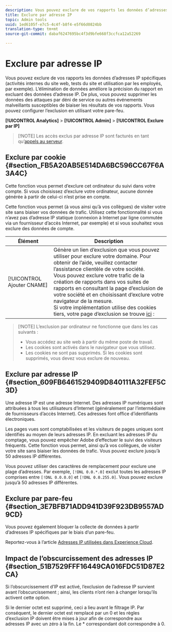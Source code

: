 ```yaml
---
description: Vous pouvez exclure de vos rapports les données d’adresses IP spécifiques (activités internes du site web, tests du site et utilisation par les employés, par exemple). L’élimination de données améliore la précision du rapport en excluant des données d’adresse IP. De plus, vous pouvez supprimer les données des attaques par déni de service ou autres événements malveillants susceptibles de biaiser les résultats de vos rapports. Vous pouvez configurer l’exclusion en utilisant votre pare-feu.
title: Exclure par adresse IP
topic: Admin tools
uuid: 1ed6105f-e7c5-4c4f-b8f4-e5f66d0824bb
translation-type: tm+mt
source-git-commit: dabaf6247695bc4f3d9bfe668f3ccfca12a52269

---
```



# Exclure par adresse IP

Vous pouvez exclure de vos rapports les données d’adresses IP spécifiques (activités internes du site web, tests du site et utilisation par les employés, par exemple). L’élimination de données améliore la précision du rapport en excluant des données d’adresse IP. De plus, vous pouvez supprimer les données des attaques par déni de service ou autres événements malveillants susceptibles de biaiser les résultats de vos rapports. Vous pouvez configurer l’exclusion en utilisant votre pare-feu.

**[!UICONTROL Analytics]** > **[!UICONTROL Admin]** > **[!UICONTROL Exclure par IP]**

>[!NOTE] Les accès exclus par adresse IP sont facturés en tant qu’[appels au serveur](https://marketing.adobe.com/resources/help/fr_FR/reference/primary_server_calls.html).

## Exclure par cookie {#section_FB5A20AB5E514DA6BC596CC67F6A3A4C}

Cette fonction vous permet d’exclure cet ordinateur du suivi dans votre compte. Si vous choisissez d’exclure votre ordinateur, aucune donnée générée à partir de celui-ci n’est prise en compte.

Cette fonction vous permet (à vous ainsi qu’à vos collègues) de visiter votre site sans biaiser vos données de trafic. Utilisez cette fonctionnalité si vous n’avez pas d’adresse IP statique (connexion à Internet par ligne commutée via un fournisseur d’accès Internet, par exemple) et si vous souhaitez vous exclure des données de compte.

| Élément | Description |
|--- |--- |
| [!UICONTROL Ajouter CNAME] | Génère un lien d’exclusion que vous pouvez utiliser pour exclure votre domaine. Pour obtenir de l’aide, veuillez contacter l’assistance clientèle de votre société. <br>Vous pouvez exclure votre trafic de la création de rapports dans vos suites de rapports en consultant la page d’exclusion de votre société et en choisissant d’exclure votre navigateur de la mesure. <br>Si votre implémentation utilise des cookies tiers, votre page d’exclusion se trouve [ici](https://democorp.112.2o7.net/optout.html?locale=fr_FR&amp;popup=true) : |

>[!NOTE] L’exclusion par ordinateur ne fonctionne que dans les cas suivants :
>
> * Vous accédez au site web à partir du même poste de travail.
> * Les cookies sont activés dans le navigateur que vous utilisez.
> * Les cookies ne sont pas supprimés. Si les cookies sont supprimés, vous devez vous exclure de nouveau.


## Exclure par adresse IP {#section_609FB6461529409D840111A32FEF5C3D}

Une adresse IP est une adresse Internet. Des adresses IP numériques sont attribuées à tous les utilisateurs d’Internet (généralement par l’intermédiaire de fournisseurs d’accès Internet). Ces adresses font office d’identifiants électroniques.

Les pages vues sont comptabilisées et les visiteurs de pages uniques sont identifiés au moyen de leurs adresses IP. En excluant les adresses IP du comptage, vous pouvez empêcher Adobe d’effectuer le suivi des visiteurs fréquents. Cette fonction vous permet, ainsi qu’à vos collègues, de visiter votre site sans biaiser les données de trafic. Vous pouvez exclure jusqu’à 50 adresses IP différentes.

Vous pouvez utiliser des caractères de remplacement pour exclure une plage d’adresses. Par exemple, `[!DNL 0.0.*.0]` exclut toutes les adresses IP comprises entre `[!DNL 0.0.0.0]` et `[!DNL 0.0.255.0]`. Vous pouvez exclure jusqu’à 50 adresses IP différentes.

## Exclure par pare-feu {#section_3E7BFB71ADD941D39F923DB9557AD9CD}

Vous pouvez également bloquer la collecte de données à partir d’adresses IP spécifiques par le biais d’un pare-feu.

Reportez-vous à l’article [Adresses IP utilisées dans Experience Cloud](https://marketing.adobe.com/resources/help/fr_FR/home/index.html#kb-adobe-ip-addresses).

## Impact de l’obscurcissement des adresses IP {#section_51B7529FFF16449CA016FDC51D87E2CA}

Si l’obscurcissement d’IP est activé, l’exclusion de l’adresse IP survient avant l’obscurcissement ; ainsi, les clients n’ont rien à changer lorsqu’ils activent cette option.

Si le dernier octet est supprimé, ceci a lieu avant le filtrage IP. Par conséquent, le dernier octet est remplacé par un 0 et les règles d’exclusion IP doivent être mises à jour afin de correspondre aux adresses IP avec un zéro à la fin. Le * correspondant doit correspondre à 0.
